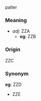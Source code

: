 palter
### Meaning
+ _adj_: ZZA
    + __eg__: ZZB

### Origin

ZZC

### Synonym

__eg__: ZZD

+ ZZE


